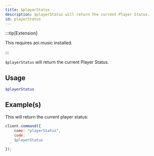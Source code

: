```yaml
---
title: $playerStatus
description: $playerStatus will return the current Player Status.
id: playerStatus
---
```


:::tip[Extension]

This requires aoi.music installed.

:::

`$playerStatus` will return the current Player Status.

## Usage

```php
$playerStatus
```

## Example(s)

This will return the current player status:

```javascript
client.command({
    name: "playerStatus",
    code: `
    $playerStatus
  `
});
```
